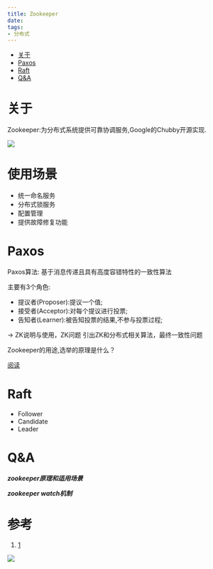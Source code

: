 ```yaml
---
title: Zookeeper
date:
tags:
- 分布式
---
```

<!-- TOC -->

- [关于](#关于)
- [Paxos](#paxos)
- [Raft](#raft)
- [Q&A](#qa)

<!-- /TOC -->

# 关于

Zookeeper:为分布式系统提供可靠协调服务,Google的Chubby开源实现.

![](https://raw.githubusercontent.com/LuVx21/hexo/master/source/_posts/99.img/zookeeper_role.jpg)



# 使用场景

* 统一命名服务
* 分布式锁服务
* 配置管理
* 提供故障修复功能



# Paxos

Paxos算法:
基于消息传递且具有高度容错特性的一致性算法

主要有3个角色:
* 提议者(Proposer):提议一个值;
* 接受者(Acceptor):对每个提议进行投票;
* 告知者(Learner):被告知投票的结果,不参与投票过程;

-> ZK说明与使用，ZK问题
     引出ZK和分布式相关算法，最终一致性问题

Zookeeper的用途,选举的原理是什么？

[阅读](https://www.cnblogs.com/raphael5200/p/5285583.html)

# Raft

* Follower
* Candidate
* Leader

# Q&A

***zookeeper原理和适用场景***

***zookeeper watch机制***



# 参考

1. [1](https://blog.csdn.net/he90227/article/details/70157046/)




[![](https://static.segmentfault.com/v-5b1df2a7/global/img/creativecommons-cc.svg)](https://creativecommons.org/licenses/by-nc-nd/4.0/)